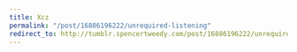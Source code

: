 ```yaml
---
title: Xcz
permalink: "/post/16886196222/unrequired-listening"
redirect_to: http://tumblr.spencertweedy.com/post/16886196222/unrequired-listening
---
```



